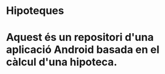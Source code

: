 # Hipoteques
# Aquest és un repositori d'una aplicació Android basada en el càlcul d'una hipoteca. 
